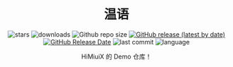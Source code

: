 <div align="center">
<h1>温语</h1>

![stars](https://img.shields.io/github/stars/HChenX/HiMiuiXDemo?style=flat)
![downloads](https://img.shields.io/github/downloads/HChenX/HiMiuiXDemo/total)
![Github repo size](https://img.shields.io/github/repo-size/HChenX/HiMiuiXDemo)
[![GitHub release (latest by date)](https://img.shields.io/github/v/release/HChenX/HiMiuiXDemo)](https://github.com/HChenX/HiMiuiXDemo/releases)
[![GitHub Release Date](https://img.shields.io/github/release-date/HChenX/HiMiuiXDemo)](https://github.com/HChenX/HiMiuiXDemo/releases)
![last commit](https://img.shields.io/github/last-commit/HChenX/HiMiuiXDemo?style=flat)
![language](https://img.shields.io/badge/language-java-purple)

<p>HiMiuiX 的 Demo 仓库！</p>
</div>

